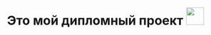 <h1 align="center">
  Это мой дипломный проект
  <img src="https://github.com/blackcater/blackcater/raw/main/images/Hi.gif" height="40"/>
</h1>
